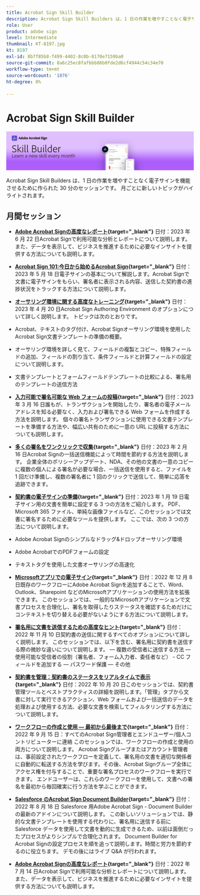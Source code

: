 ```yaml
---
title: Acrobat Sign Skill Builder
description: Acrobat Sign Skill Builders は、1 日の作業を増やすことなく電子サインを機能させるために作られた 30 分のセッションです
role: User
product: adobe sign
level: Intermediate
thumbnail: KT-8197.jpg
kt: 8197
exl-id: 8b7f85b8-f499-4402-8c0b-8170e7159ba0
source-git-commit: 8a6c25ec8fafbbb86b0fde2d6cf4944c54c34e70
workflow-type: tm+mt
source-wordcount: '1076'
ht-degree: 0%

---
```


# Acrobat Sign Skill Builder

![スキルビルダーバナー](../assets/SB_Hero.png)

Acrobat Sign Skill Builders は、1 日の作業を増やすことなく電子サインを機能させるために作られた 30 分のセッションです。 月ごとに新しいトピックがハイライトされます。

## 月間セッション

* **[Adobe Acrobat Signの高度なレポート](https://adobe-sign-skill-builder.joinus.adobeevents.com/attendease/networking/experience/fa28b18d-ab38-47d4-8ae8-3e0161550bd3/60081eb2-f8a3-45b6-9d75-4f3a53b4c53a){target="_blank"}**
日付：2023 年 6 月 22 日Acrobat Signで利用可能な分析とレポートについて説明します。また、データを表示して、ビジネスを推進するために必要なインサイトを提供する方法についても説明します。

* **[Acrobat Sign 101:今日から始めるAcrobat Sign](https://adobe-sign-skill-builder.joinus.adobeevents.com/attendease/networking/experience/0fc7ccc5-eb36-47f0-a0d3-1fa3648c8fcf/42a9bbad-0a54-4c8c-8002-597d549600fe){target="_blank"}**
日付：2023 年 5 月 18 日電子サインの基本について解説します。Acrobat Signで文書に電子サインをもらい、署名者に表示される内容、送信した契約書の進捗状況をトラックする方法について説明します。

* **[オーサリング環境に関する高度なトレーニング](https://adobe-sign-skill-builder.joinus.adobeevents.com/attendease/networking/experience/30c06b3c-60f7-4293-9cd2-2544104d9140/85ffced9-7613-4382-b3a3-43ba227af5ba){target="_blank"}**
日付：2023 年 4 月 20 日Acrobat Sign Authoring Environment のオプションについて詳しく説明します。 トピックは次のとおりです。

* Acrobat、テキストのタグ付け、Acrobat Signオーサリング環境を使用したAcrobat Sign文書テンプレートの準備の概要。
* オーサリング環境を詳しく見て、フィールドの複製とコピー、特殊フィールドの追加、フィールドの割り当て、条件フィールドと計算フィールドの設定について説明します。
* 文書テンプレートとフォームフィールドテンプレートの比較による、署名用のテンプレートの送信方法

* **[入力可能で署名可能な Web フォームの投稿](https://adobe-sign-skill-builder.joinus.adobeevents.com/attendease/networking/experience/265580bf-245a-4751-9b51-c6877192d13a/9ae41cae-a53e-4b71-a748-2df0ee2e14c8){target="_blank"}**
日付：2023 年 3 月 16 日誰もが、トランザクションを開始したり、署名者の電子メールアドレスを知る必要なく、入力および署名できる Web フォームを作成する方法を説明します。 個々の署名トランザクションに使用できる文書テンプレートを準備する方法や、幅広い共有のために一意の URL に投稿する方法についても説明します。

* **[多くの署名をワンクリックで収集](https://adobe-sign-skill-builder.joinus.adobeevents.com/attendease/networking/experience/552e5165-8762-4c73-9d41-8215d48a62cc/9d88acde-96fa-4d83-89e3-1296b94f4d90){target="_blank"}**
日付：2023 年 2 月 16 日Acrobat Signの一括送信機能によって時間を節約する方法を説明します。 企業全体のポリシーアップデート、NDA、その他の文書の一意のコピーに複数の個人による署名が必要な場合、一括送信を使用すると、ファイルを 1 回だけ準備し、複数の署名者に 1 回のクリックで送信して、簡単に応答を追跡できます。

* **[契約書の電子サインの準備](https://adobe-sign-skill-builder.joinus.adobeevents.com/attendease/networking/experience/c08f6e7e-2ced-48b8-8245-548302fe2df3/15f504a9-3420-4372-83c8-168115f15cbb){target="_blank"}**
日付：2023 年 1 月 19 日電子サイン用の文書を簡単に設定する 3 つの方法をご紹介します。 PDF、Microsoft 365 ファイル、単純な画像ファイルなど、このセッションでは文書に署名するために必要なツールを提供します。 ここでは、次の 3 つの方法について説明します。

* Adobe Acrobat Signのシンプルなドラッグ&amp;ドロップオーサリング環境
* Adobe AcrobatでのPDFフォームの設定
* テキストタグを使用した文書オーサリングの高速化

* **[Microsoftアプリでの電子サイン](https://adobe-sign-skill-builder.joinus.adobeevents.com/attendease/networking/experience/efedc73e-796d-4caf-a35b-110cb0d2f415/0ede0086-d92f-4163-94a2-125abeae2c9b){target="_blank"}**
日付：2022 年 12 月 8 日既存のワークフローにAdobe Acrobat Signを追加することで、Word、Outlook、Sharepoint などのMicrosoftアプリケーションの使用方法を拡張できます。 このセッションでは、一般的なMicrosoftアプリケーションで文書プロセスを合理化し、署名を取得したりステータスを確認するためだけにコンテキストを切り替える必要がないようにする方法について説明します。

* **[署名用に文書を送信するための高度なヒント](https://adobe-sign-skill-builder.joinus.adobeevents.com/attendease/networking/experience/6dc32a47-1784-46ec-939a-f39f1a2957fc/1e8b283c-e36c-46d8-a537-2ab62a90e9a4){target="_blank"}**
日付：2022 年 11 月 10 日契約書の送信に関するすべてのオプションについて詳しく説明します。 このセッションでは、以下を含む、署名用に契約書を送信する際の微妙な違いについて説明します。 — 複数の受信者に送信する方法 — 使用可能な受信者の役割（署名者、フォーム入力者、委任者など） - CC フィールドを追加する — パスワード保護 — その他

* **[契約書を管理：契約書のステータスをリアルタイムで表示](https://adobe-sign-skill-builder.joinus.adobeevents.com/attendease/networking/experience/1c66eec5-0ee4-4ca9-8479-0c645262cc8f/d1a4d8f4-d364-4067-bc17-b46c54795bda){target="_blank"}**
日付：2022 年 10 月 20 日このセッションでは、契約書管理ツールとベストプラクティスの詳細を説明します。「管理」タブから文書に対して実行できるアクション、Web フォームおよび一括送信のデータを処理および使用する方法、必要な文書を検索してフィルタリングする方法について説明します。

* **[ワークフローの作成と使用 — 最初から最後まで](https://adobe-sign-skill-builder.joinus.adobeevents.com/attendease/networking/experience/9c1f8eb7-ebc8-44c6-9d50-f791eb91ff82/3eaf4640-bcf4-4f1d-8fd0-5ce6db5b49b5){target="_blank"}**
日付：2022 年 9 月 15 日：すべてのAcrobat Sign管理者とエンドユーザー/個人コントリビューターに連絡 このセッションでは、ワークフローの作成と使用の両方について説明します。 Acrobat Signグループまたはアカウント管理者は、事前設定されたワークフローを定義して、署名用の文書を適切な関係者に自動的に転送する方法を学びます。その後、Acrobat Signグループ全体にアクセス権を付与することで、重要な署名プロセスのワークフローを実行できます。 エンドユーザーは、これらのワークフローを使用して、文書への署名を最初から毎回確実に行う方法を学ぶことができます。

* **[Salesforce のAcrobat Sign Document Builder](https://adobe-sign-skill-builder.joinus.adobeevents.com/attendease/networking/experience/06d8a836-4b51-426b-913e-189b23a82bd6/8b777e11-0e6d-45a8-b954-bbff5c887efc){target="_blank"}**
日付：2022 年 8 月 18 日 Salesforce 用Adobe Acrobat Sign - Document Builder の最新のアドインについて説明します。 この新しいソリューションでは、静的な文書テンプレートを使用する代わりに、署名用に送信する前に Salesforce データを使用して文書を動的に生成できるため、以前は面倒だったプロセスがよりシンプルで合理化されます。 Document Builder for Acrobat Signの設定プロセスを順を追って説明します。時間と労力を節約するのに役立ちます。 デモの後にはライブ Q&amp;A が行われます。

* **[Adobe Acrobat Signの高度なレポート](https://adobe-sign-skill-builder.joinus.adobeevents.com/attendease/networking/experience/83926d76-9959-4657-8b0c-f312835b46f6/aa1c9b21-1b16-4890-9c24-26dc630c4a95){target="_blank"}**
日付：2022 年 7 月 14 日Acrobat Signで利用可能な分析とレポートについて説明します。また、データを表示して、ビジネスを推進するために必要なインサイトを提供する方法についても説明します。